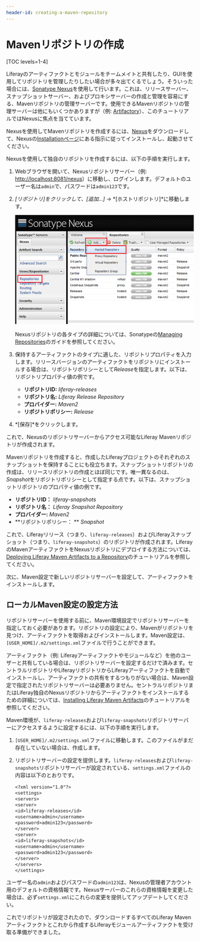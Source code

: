 ```yaml
---
header-id: creating-a-maven-repository
---
```


# Mavenリポジトリの作成

[TOC levels=1-4]

Liferayのアーティファクトとモジュールをチームメイトと共有したり、GUIを使用してリポジトリを管理したりしたい場合が多々出てくるでしょう。そういった場合には、[Sonatype Nexus](http://www.sonatype.org/nexus/)を使用して行います。これは、リリースサーバー、スナップショットサーバー、およびプロキシサーバーの作成と管理を容易にする、Mavenリポジトリの管理サーバーです。使用できるMavenリポジトリの管理サーバーは他にもいくつかありますが（例: [Artifactory](https://www.jfrog.com/artifactory/)）、このチュートリアルではNexusに焦点を当てています。

Nexusを使用してMavenリポジトリを作成するには、[Nexus](https://help.sonatype.com/display/NXRM2/Download)をダウンロードして、Nexusの[Installationページ](https://help.sonatype.com/display/NXRM2/Installing+and+Running)にある指示に従ってインストールし、起動させてください。

Nexusを使用して独自のリポジトリを作成するには、以下の手順を実行します。

1. Webブラウザを開いて、Nexusリポジトリサーバー（例: [http://localhost:8081/nexus](http://localhost:8081/nexus)）に移動し、ログインします。デフォルトのユーザー名は`admin`で、パスワードは`admin123`です。

2. *[リポジトリ]*をクリックして、*[追加...]* → *[ホストリポジトリ]*に移動します。

   ![図1：Liferayアーティファクトを保持するリポジトリの追加は、Nexusを使用すると簡単です。](../../../images/maven-nexus-create-repo.png)

   Nexusリポジトリの各タイプの詳細については、Sonatypeの[Managing Repositories](http://books.sonatype.com/nexus-book/reference/confignx-sect-manage-repo.html)のガイドを参照してください。

3. 保持するアーティファクトのタイプに適した、リポジトリプロパティを入力します。リリースバージョンのアーティファクトをリポジトリにインストールする場合は、リポジトリポリシーとして*Release*を指定します。以下は、リポジトリプロパティ値の例です。
   - **リポジトリID:** *liferay-releases*
   - **リポジトリ名:** *Liferay Release Repository*
   - **プロバイダー:** *Maven2*
   - **リポジトリポリシー:** *Release*

4. *[保存]*をクリックします。

これで、Nexusのリポジトリサーバーからアクセス可能なLiferay Mavenリポジトリが作成されます。

Mavenリポジトリを作成すると、作成したLiferayプロジェクトのそれぞれのスナップショットを保持することにも役立ちます。スナップショットリポジトリの作成は、リリースリポジトリの作成とほぼ同じです。唯一異なるのは、*Snapshot*をリポジトリポリシーとして指定する点です。以下は、スナップショットリポジトリのプロパティ値の例です。

- **リポジトリID：** *liferay-snapshots*
- **リポジトリ名：** *Liferay Snapshot Repository*
- **プロバイダー:** *Maven2*
- **リポジトリポリシー： ** *Snapshot*

 これで、Liferayリリース（つまり、`liferay-releases`）およびLiferayスナップショット（つまり、`liferay-snapshots`）のリポジトリが作成されます。LiferayのMavenアーティファクトをNexusリポジトリにデプロイする方法については、[Deploying Liferay Maven Artifacts to a Repository](/docs/7-1/tutorials/-/knowledge_base/t/deploying-liferay-maven-artifacts-to-a-repository)のチュートリアルを参照してください。

次に、Maven設定で新しいリポジトリサーバーを設定して、アーティファクトをインストールします。

## ローカルMaven設定の設定方法

リポジトリサーバーを使用する前に、Maven環境設定でリポジトリサーバーを指定しておく必要があります。リポジトリの設定により、Mavenがリポジトリを見つけ、アーティファクトを取得およびインストールします。Maven設定は、`[USER_HOME]/.m2/settings.xml`ファイルで行うことができます。

アーティファクト（例: Liferayアーティファクトやモジュールなど）を他のユーザーと共有している場合は、リポジトリサーバーを設定するだけで済みます。セントラルリポジトリやLiferayリポジトリからLiferayアーティファクトを自動でインストールし、アーティファクトの共有をするつもりがない場合は、Maven設定で指定されたリポジトリサーバーは必要ありません。セントラルリポジトリまたはLiferay独自のNexusリポジトリからアーティファクトをインストールするための詳細については、[Installing Liferay Maven Artifacts](/docs/7-1/tutorials/-/knowledge_base/t/installing-liferay-maven-artifacts)のチュートリアルを参照してください。

Maven環境が、`liferay-releases`および`liferay-snapshots`リポジトリサーバーにアクセスするように設定するには、以下の手順を実行します。

1. `[USER_HOME]/.m2/settings.xml`ファイルに移動します。このファイルがまだ存在していない場合は、作成します。

2. リポジトリサーバーの設定を提供します。`liferay-releases`および`liferay-snapshots`リポジトリサーバーが設定されている、`settings.xml`ファイルの内容は以下のとおりです。

       <?xml version="1.0"?>
       <settings>
       <servers>
       <server>
       <id>liferay-releases</id>
       <username>admin</username>
       <password>admin123</password>
       </server>
       <server>
       <id>liferay-snapshots</id>
       <username>admin</username>
       <password>admin123</password>
       </server>
       </servers>
       </settings>
   
ユーザー名の`admin`およびパスワードの`admin123`は、Nexusの管理者アカウント用のデフォルトの資格情報です。Nexusサーバーのこれらの資格情報を変更した場合は、必ず`settings.xml`にこれらの変更を提供してアップデートしてください。

これでリポジトリが設定されたので、ダウンロードするすべてのLiferay Mavenアーティファクトとこれから作成するLiferayモジュールアーティファクトを受け取る準備ができました。

